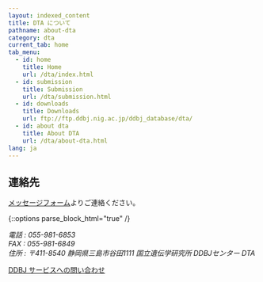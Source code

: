 ```yaml
---
layout: indexed_content
title: DTA について
pathname: about-dta
category: dta
current_tab: home
tab_menu:
  - id: home
    title: Home
    url: /dta/index.html
  - id: submission
    title: Submission
    url: /dta/submission.html
  - id: downloads
    title: Downloads
    url: ftp://ftp.ddbj.nig.ac.jp/ddbj_database/dta/
  - id: about dta
    title: About DTA
    url: /dta/about-dta.html
lang: ja
---
```


## 連絡先 <a name="contact"></a>

[メッセージフォーム](/contact-ddbj.html)よりご連絡ください。

{::options parse_block_html="true" /}
<address>

電話 : 055-981-6853  
FAX : 055-981-6849  
住所 : 〒411-8540 静岡県三島市谷田1111 国立遺伝学研究所 DDBJセンター DTA

</address>

[DDBJ サービスへの問い合わせ](/contact-ddbj.html#to-ddbj)

